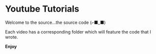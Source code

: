 # Youtube Tutorials

Welcome to the source...the source code (⌐■_■)

Each video has a corresponding folder which will feature the code that I wrote. 

__Enjoy__
